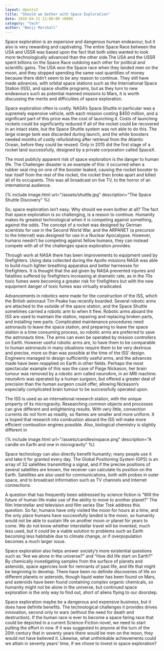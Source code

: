 ```yaml
---
layout: dposts2
title: "Should we bother with Space Exploration"
date: 2016-04-21 12:00:00 +0000
category: "tech"
author: "Benji Marshall"
---
```

Space exploration is an expensive and dangerous human endeavour, but it also is very rewarding and captivating. The entire Space Race between the USA and USSR was based upon the fact that both sides wanted to look more technologically advanced than the other side.The USA and the USSR spent billions on the Space Race outdoing each other for political and scientific gains. The USA won the Space race when they landed men on the moon, and they stopped spending the same vast quantities of money because there didn’t seem to be any reason to continue. They still have made advances, with orbital space stations such as the International Space Station (ISS), and space shuttle programs, but as they turn to new endeavours such as potential manned missions to Mars, it is worth discussing the merits and difficulties of space exploration.

Space exploration often is costly. NASA’s Space Shuttle in particular was a supremely expensive vehicle, with each mission costing $450 million, and a significant part of this price was the cost of launching it. Costs of launching rockets could be significantly reduced if all of the rocket could be recovered in an intact state, but the Space Shuttle system was not able to do this. The large orange tank was discarded during launch, and the white boosters needed months of costly refurbishing after retrieval from the Atlantic Ocean, before they could be reused. Only in 2015 did the first stage of a rocket land successfully, designed by a private corporation called SpaceX. 

The most publicly apparent risk of space exploration is the danger to human life. The Challenger disaster is an example of this: it occurred when a rubber seal ring on one of the booster leaked, causing the rocket booster to tear itself from the rest of the rocket, the rocket then broke apart and killed all of its occupants. This was all broadcast on live TV, to the horror of an international audience. 

{% include image.html url="/assets/shuttle.jpg" description="The Space Shuttle Discovery" %}

So, space exploration isn’t easy. Why should we even bother at all? The fact that space exploration is so challenging, is a reason to continue. Humanity makes its greatest technological when it is competing against something, against the odds. The concept of a rocket was designed by German scientists for use in the Second World War, and the ARPANET (a precursor to the Internet) was designed for use in a Nuclear Apocalypse. However, humans needn’t be competing against fellow humans, they can instead compete with all of the challenges space exploration provides.

Through work at NASA there has been improvements to equipment used by firefighters. Using data collected during the Apollo missions NASA was able to build much lighter breathing apparatus and better harnesses for firefighters. It is thought that the aid given by NASA prevented injuries and fatalities suffered by firefighters increasing at dramatic rate, as in the 70s toxic fumes were becoming a greater risk for firefighters but with the new equipment danger of toxic fumes was virtually eradicated.

Advancements in robotics were made for the construction of the ISS, which the British astronaut Tim Peake has recently boarded. Several robotic arms are attached to the outside of the space station, and the Space Shuttle sometimes carried a robotic arm to when it flew. Robotic arms aboard the ISS are used to maintain the station, repairing and replacing broken parts, and installing new parts. Complicated maintenance procedures need astronauts to leave the space station, and preparing to leave the space station is a time consuming process, so robotic arms are preferred to save the astronauts time. The arms can even be operated by mission controllers on Earth. However useful robotic arms are, to have them to be comparable to human astronauts in many situations require them to be very dextrous and precise, more so than was possible at the time of the ISS’ design. Engineers managed to design sufficiently useful arms, and the advances made have been reapplied on Earth in other fields. Perhaps the most spectacular example of this was the case of Paige Nickason, her brain tumour was removed by a robotic arm called neuroArm, in an MRI machine. neuroArm was operated by a human surgeon, but offered a greater deal of precision than the human surgeon could offer, allowing Nickason’s especially complicated brain tumour to be successfully operated upon.

The ISS is used as an international research station, with the unique property of its microgravity. Researching common objects and processes can give different and enlightening results. With very little, convection currents do not form as readily, so flames are smaller and more uniform. It is hoped that research into combustion aboard the ISS will make more efficient combustion engines possible. Also, biological chemistry is slightly different in 

{% include image.html url="/assets/candlesinspace.png" description="A candle on Earth and one in microgravity" %}

Space technology can also directly benefit humanity; many people use it and take it for granted every day. The Global Positioning System (GPS) is an array of 32 satellites transmitting a signal, and if the precise positions of several satellites are known, the receiver can calculate its position on the Earth. Satellites are also used for communications, both with probes in outer space, and to broadcast information such as TV channels and Internet connections.

A question that has frequently been addressed by science fiction is “Will the future of human life make use of the ability to move to another planet?” The film Interstellar and television and film series Star Trek address this question. So far, humans have only visited the moon for hours at a time, and the only place humans have successfully landed is the moon, so humanity would not be able to sustain life on another moon or planet for years to come. We do not know whether interstellar travel will be invented, much less used, but it could be a viable solution to problems such as Earth becoming less habitable due to climate change, or if overpopulation becomes a much larger issue.

Space exploration also helps answer society’s more existential questions such as “Are we alone in the universe?” and “How did life start on Earth?” By chemically investigating samples from the surface of planets and asteroids, space agencies look for remnants of past life, and life that might be beginning to develop. There have been no definite discoveries of life on different planets or asteroids, though liquid water has been found on Mars, and asteroids have been found containing complex organic chemicals, so humanity might not be alone in the universe, but continued space exploration is the only way to find out, short of aliens flying to our doorstep.

Space exploration maybe be a dangerous and expensive business, but it does have definite benefits. The technological challenges it provides drives innovation, second only to wars (without the need for death and destruction). If the human race is ever to become a space faring race that could be depicted in a current Science-Fiction novel, we need to start putting the effort in now. If it was suggested to anyone at the turn of the 20th century that in seventy years there would be men on the moon, they would not have believed it. Likewise, what unthinkable achievements could we attain in seventy years’ time, if we chose to invest in space exploration?
